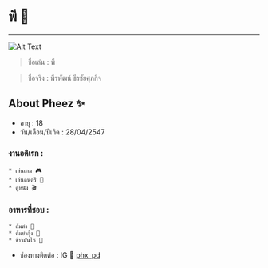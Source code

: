 # พี 🦁
---
![Alt Text](https://media.discordapp.net/attachments/1011254484229427301/1011256195396403220/296584495_480764453382632_7935728161928045272_n.jpg?width=1238&height=825)

> ชื่อเล่น : พี  

> ชื่อจริง : พีรพัฒน์ ธีรชัยศุภกิจ
## About Pheez ✨
* อายุ : 18
* วัน/เดือน/ปีเกิด : 28/04/2547
### งานอดิเรก :
    * เล่นเกม 🎮
    * เล่นดนตรี 🥁
    * ดูหนัง 🎬
### อาหารที่ชอบ :
    * ส้มตำ 🍊
    * ต้มยำกุ้ง 🦐
    * ข้าวมันไก่ 🐔
* ช่องทางติดต่อ : IG 🥣 [phx_pd](https://instagram.com/phx_pd?igshid=YmMyMTA2M2Y=)
    
